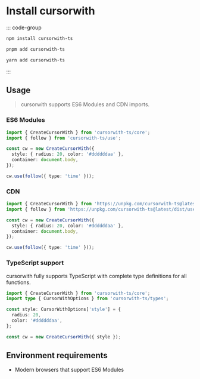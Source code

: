 # Install cursorwith

::: code-group
```sh [npm]
npm install cursorwith-ts
```
```sh [pnpm]
pnpm add cursorwith-ts
```
```sh [yarn]
yarn add cursorwith-ts
```
:::

## Usage

> cursorwith supports ES6 Modules and CDN imports.

### ES6 Modules

```ts
import { CreateCursorWith } from 'cursorwith-ts/core';
import { follow } from 'cursorwith-ts/use';

const cw = new CreateCursorWith({
  style: { radius: 20, color: '#ddddddaa' },
  container: document.body,
});

cw.use(follow({ type: 'time' }));
```

### CDN

```ts
import { CreateCursorWith } from 'https://unpkg.com/cursorwith-ts@latest/dist/core/index.js';
import { follow } from 'https://unpkg.com/cursorwith-ts@latest/dist/use/index.js';

const cw = new CreateCursorWith({
  style: { radius: 20, color: '#ddddddaa' },
  container: document.body,
});

cw.use(follow({ type: 'time' }));
```

### TypeScript support

cursorwith fully supports TypeScript with complete type definitions for all functions.

```ts
import { CreateCursorWith } from 'cursorwith-ts/core';
import type { CursorWithOptions } from 'cursorwith-ts/types';

const style: CursorWithOptions['style'] = {
  radius: 20,
  color: '#ddddddaa',
};

const cw = new CreateCursorWith({ style });
```

## Environment requirements

- Modern browsers that support ES6 Modules